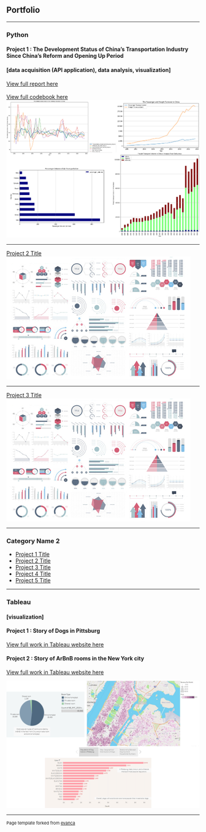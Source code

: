 ## Portfolio

---

### Python

#### Project 1 : The Development Status of China’s Transportation Industry Since China’s Reform and Opening Up Period
#### [data acquisition (API application), data analysis, visualization]

[View full report here](/pdf/Python_report1.pdf)
<br><br>
[View full codebook here](https://colab.research.google.com/drive/1MCnHu_985hMl7dknLlKqfc-beyw0ktcA?usp=sharing)
<img src="images/python_1.jpg?raw=true"/>

---
[Project 2 Title](/pdf/sample_presentation.pdf)
<img src="images/dummy_thumbnail.jpg?raw=true"/>

---
[Project 3 Title](http://example.com/)
<img src="images/dummy_thumbnail.jpg?raw=true"/>

---

### Category Name 2

- [Project 1 Title](http://example.com/)
- [Project 2 Title](http://example.com/)
- [Project 3 Title](http://example.com/)
- [Project 4 Title](http://example.com/)
- [Project 5 Title](http://example.com/)

---
### Tableau 
#### [visualization]
#### Project 1 : Story of Dogs in Pittsburg
[View full work in Tableau website here](https://public.tableau.com/app/profile/yanxi7528/viz/worksheet_16337265065280/StoryofDogsinPittsburgYanxiZeng?publish=yes)

#### Project 2 : Story of ArBnB rooms in the New York city
[View full work in Tableau website here](https://public.tableau.com/app/profile/yanxi7528/viz/hw3_16344411414210/StoryofArBnBroomsintheNewYorkcity)

<img src="images/tableau5.jpg?raw=true"/>


---
<p style="font-size:11px">Page template forked from <a href="https://github.com/evanca/quick-portfolio">evanca</a></p>
<!-- Remove above link if you don't want to attibute -->
